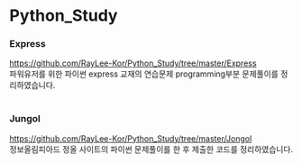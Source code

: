 # Python_Study

### Express
<https://github.com/RayLee-Kor/Python_Study/tree/master/Express> <br>
파워유저를 위한 파이썬 express 교재의 연습문제 programming부분 문제풀이를 정리하였습니다. <br> <br>

### Jungol
<https://github.com/RayLee-Kor/Python_Study/tree/master/Jongol> <br>
정보올림피아드 정올 사이트의 파이썬 문제풀이를 한 후 제출한 코드를 정리하였습니다. <br>

